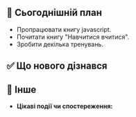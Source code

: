 

## 📝 Сьогоднішній план

- Пропрацювати книгу javascript.
- Почитати книгу "Навчитися вчитися".
- Зробити декілька тренувань.

## ✅  Що нового дізнався 



## 🐾 Інше
- **Цікаві події чи спостереження:**

